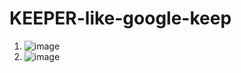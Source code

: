 # KEEPER-like-google-keep


1. ![image](https://github.com/Revant-1/KEEPER-like-google-keep/assets/118761487/478fcded-b2b4-42b8-bc79-e1193dfd6f89)
3. ![image](https://github.com/Revant-1/KEEPER-like-google-keep/assets/118761487/7cad6541-2ba6-4fa4-b57b-81899be68457)

